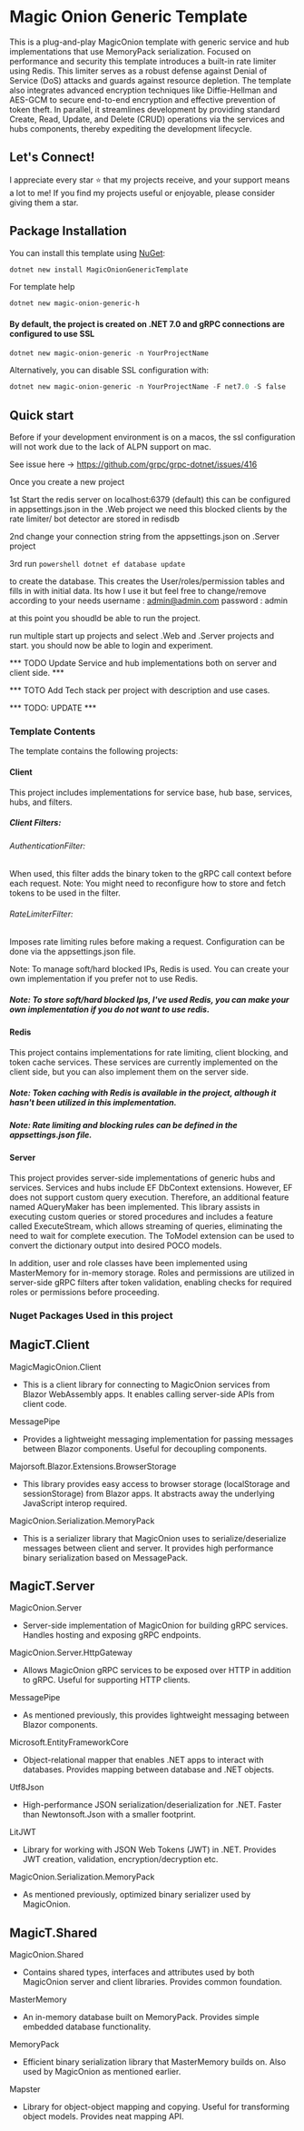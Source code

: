 # Magic Onion Generic Template

This is a plug-and-play MagicOnion template with generic service and hub implementations that use MemoryPack serialization.
Focused on performance and security this template introduces a built-in rate limiter using Redis. This limiter serves as a robust defense against Denial of Service (DoS) attacks and guards against resource depletion.
The template also integrates advanced encryption techniques like Diffie-Hellman and AES-GCM to secure end-to-end encryption and effective prevention of token theft. In parallel, it streamlines development by providing standard Create, Read, Update, and Delete (CRUD) operations via the services and hubs components, thereby expediting the development lifecycle.

## Let's Connect!
I appreciate every star ⭐ that my projects receive, and your support means a lot to me! If you find my projects useful or enjoyable, please consider giving them a star.

## Package Installation

You can install this template using [NuGet](https://www.nuget.org/packages/MagicOnionGenericTemplate):

```powershell
dotnet new install MagicOnionGenericTemplate
```
For template help

```powershell
dotnet new magic-onion-generic-h
```

#### By default, the project is created on .NET 7.0 and gRPC connections are configured to use SSL

```powershell
dotnet new magic-onion-generic -n YourProjectName
```

Alternatively, you can disable SSL configuration with:

```powershell
dotnet new magic-onion-generic -n YourProjectName -F net7.0 -S false
```


## Quick start

Before if your development environment is on a macos, the ssl configuration will not work due to the lack of ALPN support on mac.

See issue here -> https://github.com/grpc/grpc-dotnet/issues/416

Once you create a new project

1st Start the redis server on localhost:6379 (default) this can be configured in appsettings.json in the .Web project
we need this blocked clients by the rate limiter/ bot detector are stored in redisdb

2nd change your connection string from the appsettings.json on .Server project

3rd  run ```powershell dotnet ef database update ```

to create the database. 
This creates the User/roles/permission tables and fills in with initial data. Its how I use it but feel free to change/remove according to your needs
username : admin@admin.com
password : admin

 at this point you shoudld be able to run the project.

 run multiple start up projects and select .Web and .Server projects and start. you should now be able to login and experiment.


*** TODO Update Service and hub implementations both on server and client side. ***

*** TOTO Add Tech stack per project with description and use cases.
 

 

*** TODO: UPDATE ***
### Template Contents
The template contains the following projects:

#### Client
This project includes implementations for service base, hub base, services, hubs, and filters.

 ##### Client Filters: 

###### AuthenticationFilter: 
 When used, this filter adds the binary token to the gRPC call context before each request.
 Note: You might need to reconfigure how to store and fetch tokens to be used in the filter.

###### RateLimiterFilter:
Imposes rate limiting rules before making a request. Configuration can be done via the appsettings.json file.

Note: To manage soft/hard blocked IPs, Redis is used. You can create your own implementation if you prefer not to use Redis.
 
 ##### Note: To store soft/hard blocked Ips, I've used Redis, you can make your own implementation if you do not want to use redis.

 
 #### Redis
This project contains implementations for rate limiting, client blocking, and token cache services. These services are currently implemented on the client side, but you can also implement them on the server side.

 ##### Note: Token caching with Redis is available in the project, although it hasn't been utilized in this implementation.
 ##### Note: Rate limiting and blocking rules can be defined in the appsettings.json file.
 
 #### Server
This project provides server-side implementations of generic hubs and services. Services and hubs include EF DbContext extensions. However, EF does not support custom query execution. Therefore, an additional feature named AQueryMaker has been implemented. This library assists in executing custom queries or stored procedures and includes a feature called ExecuteStream, which allows streaming of queries, eliminating the need to wait for complete execution. The ToModel extension can be used to convert the dictionary output into desired POCO models.

In addition, user and role classes have been implemented using MasterMemory for in-memory storage. Roles and permissions are utilized in server-side gRPC filters after token validation, enabling checks for required roles or permissions before proceeding.

### Nuget Packages Used in this project

## MagicT.Client

MagicMagicOnion.Client
- This is a client library for connecting to MagicOnion services from Blazor WebAssembly apps. It enables calling server-side APIs from client code.

MessagePipe
- Provides a lightweight messaging implementation for passing messages between Blazor components. Useful for decoupling components.

Majorsoft.Blazor.Extensions.BrowserStorage
- This library provides easy access to browser storage (localStorage and sessionStorage) from Blazor apps. It abstracts away the underlying JavaScript interop required.

MagicOnion.Serialization.MemoryPack
- This is a serializer library that MagicOnion uses to serialize/deserialize messages between client and server. It provides high performance binary serialization based on MessagePack.
 
## MagicT.Server

MagicOnion.Server
- Server-side implementation of MagicOnion for building gRPC services. Handles hosting and exposing gRPC endpoints.

MagicOnion.Server.HttpGateway
- Allows MagicOnion gRPC services to be exposed over HTTP in addition to gRPC. Useful for supporting HTTP clients.

MessagePipe
- As mentioned previously, this provides lightweight messaging between Blazor components.

Microsoft.EntityFrameworkCore
- Object-relational mapper that enables .NET apps to interact with databases. Provides mapping between database and .NET objects.

Utf8Json
- High-performance JSON serialization/deserialization for .NET. Faster than Newtonsoft.Json with a smaller footprint.

LitJWT
- Library for working with JSON Web Tokens (JWT) in .NET. Provides JWT creation, validation, encryption/decryption etc.

MagicOnion.Serialization.MemoryPack
- As mentioned previously, optimized binary serializer used by MagicOnion.


## MagicT.Shared

MagicOnion.Shared
- Contains shared types, interfaces and attributes used by both MagicOnion server and client libraries. Provides common foundation.

MasterMemory
- An in-memory database built on MemoryPack. Provides simple embedded database functionality.

MemoryPack
- Efficient binary serialization library that MasterMemory builds on. Also used by MagicOnion as mentioned earlier.

Mapster
- Library for object-object mapping and copying. Useful for transforming object models. Provides neat mapping API.
 
